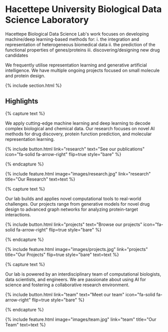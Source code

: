 ---
---

# Hacettepe University Biological Data Science Laboratory

Hacettepe Biological Data Science Lab's work focuses on developing machine/deep learning-based methods for:
i. the integration and representation of heterogeneous biomedical data
ii. the prediction of the functional properties of genes/proteins
iii. discovering/designing new drug candidates

We frequently utilise representation learning and generative artificial intelligence. We have multiple ongoing projects focused on small molecule and protein design.

{% include section.html %}

## Highlights

{% capture text %}

We apply cutting-edge machine learning and deep learning to decode complex biological and chemical data. Our research focuses on novel AI methods for drug discovery, protein function prediction, and molecular representation learning.

{%
  include button.html
  link="research"
  text="See our publications"
  icon="fa-solid fa-arrow-right"
  flip=true
  style="bare"
%}

{% endcapture %}

{%
  include feature.html
  image="images/research.jpg"
  link="research"
  title="Our Research"
  text=text
%}

{% capture text %}

Our lab builds and applies novel computational tools to real-world challenges. Our projects range from generative models for novel drug design to advanced graph networks for analyzing protein-target interactions.

{%
  include button.html
  link="projects"
  text="Browse our projects"
  icon="fa-solid fa-arrow-right"
  flip=true
  style="bare"
%}

{% endcapture %}

{%
  include feature.html
  image="images/projects.jpg"
  link="projects"
  title="Our Projects"
  flip=true
  style="bare"
  text=text
%}

{% capture text %}

Our lab is powered by an interdisciplinary team of computational biologists, data scientists, and engineers. We are passionate about using AI for science and fostering a collaborative research environment.

{%
  include button.html
  link="team"
  text="Meet our team"
  icon="fa-solid fa-arrow-right"
  flip=true
  style="bare"
%}

{% endcapture %}

{%
  include feature.html
  image="images/team.jpg"
  link="team"
  title="Our Team"
  text=text
%}
